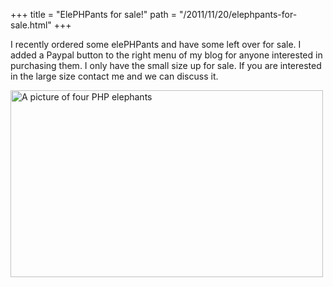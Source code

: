 +++
title = "ElePHPants for sale!"
path = "/2011/11/20/elephpants-for-sale.html"
+++

I recently ordered some elePHPants and have some left over for sale. I added a Paypal button to the right menu of my blog for anyone interested in purchasing them. I only have the small size up for sale. If you are interested in the large size contact me and we can discuss it.

<img class="alignnone" title="ElePHPant family" src="http://farm7.staticflickr.com/6169/6172728723_20be922a1a.jpg" alt="A picture of four PHP elephants" width="500" height="299" />
